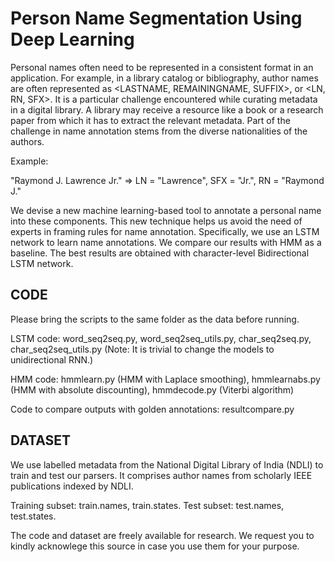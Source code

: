 # Person Name Segmentation Using Deep Learning

Personal names often need to be represented in a consistent format in an application. For example, in a library catalog or bibliography, author names are often represented as <LASTNAME, REMAININGNAME, SUFFIX>, or <LN, RN, SFX>. It is a particular challenge encountered while curating metadata in a digital library. A library may receive a resource like a book or a research paper from which it has to extract the relevant metadata. Part of the challenge in name annotation stems from the diverse nationalities of the authors. 

Example: 

"Raymond J. Lawrence Jr." => LN = "Lawrence", SFX = "Jr.", RN = "Raymond J."


We devise a new machine learning-based tool to annotate a personal name into these components. This new technique helps us avoid the need of experts in framing rules for name annotation. Specifically, we use an LSTM network to learn name annotations. We compare our results with HMM as a baseline. The best results are obtained with character-level Bidirectional LSTM network.

## CODE

Please bring the scripts to the same folder as the data before running.

LSTM code: word_seq2seq.py, word_seq2seq_utils.py, char_seq2seq.py, char_seq2seq_utils.py (Note: It is trivial to change the models to unidirectional RNN.)

HMM code: hmmlearn.py (HMM with Laplace smoothing), hmmlearnabs.py (HMM with absolute discounting), hmmdecode.py (Viterbi algorithm)

Code to compare outputs with golden annotations: resultcompare.py


## DATASET

We use labelled metadata from the National Digital Library of India (NDLI) to train and test our parsers. It comprises author names from scholarly IEEE publications indexed by NDLI.

Training subset: train.names, train.states. Test subset: test.names, test.states.

The code and dataset are freely available for research. We request you to kindly acknowlege this source in case you use them for your purpose.




